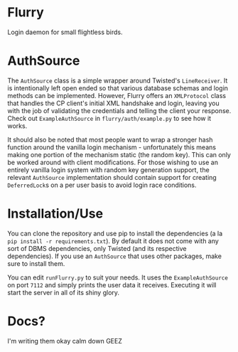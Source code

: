 # Flurry
Login daemon for small flightless birds.

# AuthSource
The `AuthSource` class is a simple wrapper around Twisted's `LineReceiver`. It is intentionally left open ended so that various database schemas and login methods can be implemented. However, Flurry offers an `XMLProtocol` class that handles the CP client's initial XML handshake and login, leaving you with the job of validating the credentials and telling the client your response. Check out `ExampleAuthSource` in `flurry/auth/example.py` to see how it works.

It should also be noted that most people want to wrap a stronger hash function around the vanilla login mechanism - unfortunately this means making one portion of the mechanism static (the random key). This can only be worked around with client modifications. For those wishing to use an entirely vanilla login system with random key generation support, the relevant `AuthSource` implementation should contain support for creating `DeferredLock`s on a per user basis to avoid login race conditions.

# Installation/Use
You can clone the repository and use pip to install the dependencies (a la `pip install -r requirements.txt`). By default it does not come with any sort of DBMS dependencies, only Twisted (and its respective dependencies). If you use an `AuthSource` that uses other packages, make sure to install them.

You can edit `runFlurry.py` to suit your needs. It uses the `ExampleAuthSource` on port `7112` and simply prints the user data it receives. Executing it will start the server in all of its shiny glory.

# Docs?
I'm writing them okay calm down GEEZ
